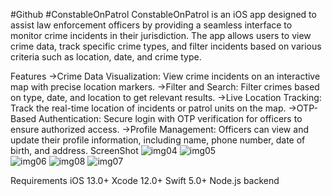 #Github
#ConstableOnPatrol
ConstableOnPatrol is an iOS app designed to assist law enforcement officers by providing a seamless interface to monitor crime incidents in their jurisdiction. The app allows users to view crime data, track specific crime types, and filter incidents based on various criteria such as location, date, and crime type.

Features
->Crime Data Visualization: View crime incidents on an interactive map with precise location markers.
->Filter and Search: Filter crimes based on type, date, and location to get relevant results.
->Live Location Tracking: Track the real-time location of incidents or patrol units on the map.
->OTP-Based Authentication: Secure login with OTP verification for officers to ensure authorized access.
->Profile Management: Officers can view and update their profile information, including name, phone number, date of birth, and address.
ScreenShot
![img04](https://github.com/user-attachments/assets/7a8a2d59-e073-4ce5-aa2a-3bb7b0123b4d) 
![img05](https://github.com/user-attachments/assets/0df43c5f-f6ab-455f-af1a-04215185bcb9)  
![img06](https://github.com/user-attachments/assets/664e94b7-8862-4a42-817e-1482c238add7)
![img08](https://github.com/user-attachments/assets/ecda0972-3bcc-4ca6-a6bc-7d641b5b8dde)
![img07](https://github.com/user-attachments/assets/92504362-dcb1-41c0-a645-29ed3c9f1fa6)


Requirements
iOS 13.0+
Xcode 12.0+
Swift 5.0+
Node.js backend
